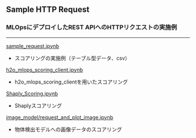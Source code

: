 ## Sample HTTP Request
### MLOpsにデプロイしたREST APIへのHTTPリクエストの実施例

***

[sample_request.ipynb](sample_request.ipynb)
- スコアリングの実施例（テーブル型データ、csv）

[h2o_mlops_scoring_client.ipynb](h2o_mlops_scoring_client.ipynb)
- h2o_mlops_scoring_clientを用いたスコアリング

[Shaply_Scoring.ipynb](Shaply_Scoring.ipynb)
- Shaplyスコアリング

[image_model/request_and_plot_image.ipynb](image_model/request_and_plot_image.ipynb)
- 物体検出モデルへの画像データのスコアリング
